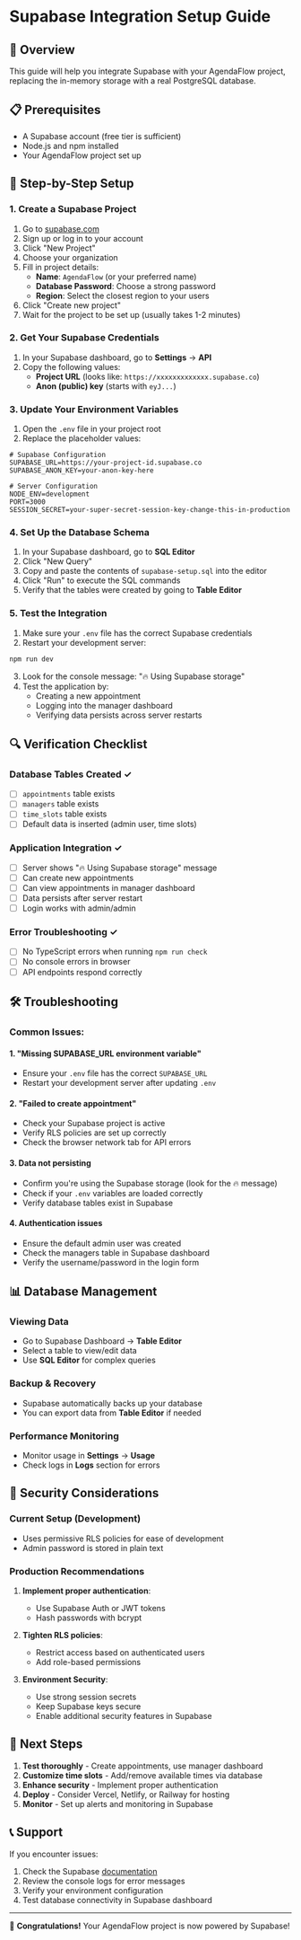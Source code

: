 # Supabase Integration Setup Guide

## 🚀 Overview
This guide will help you integrate Supabase with your AgendaFlow project, replacing the in-memory storage with a real PostgreSQL database.

## 📋 Prerequisites
- A Supabase account (free tier is sufficient)
- Node.js and npm installed
- Your AgendaFlow project set up

## 🔧 Step-by-Step Setup

### 1. Create a Supabase Project
1. Go to [supabase.com](https://supabase.com)
2. Sign up or log in to your account
3. Click "New Project"
4. Choose your organization
5. Fill in project details:
   - **Name**: `AgendaFlow` (or your preferred name)
   - **Database Password**: Choose a strong password
   - **Region**: Select the closest region to your users
6. Click "Create new project"
7. Wait for the project to be set up (usually takes 1-2 minutes)

### 2. Get Your Supabase Credentials
1. In your Supabase dashboard, go to **Settings** → **API**
2. Copy the following values:
   - **Project URL** (looks like: `https://xxxxxxxxxxxxx.supabase.co`)
   - **Anon (public) key** (starts with `eyJ...`)

### 3. Update Your Environment Variables
1. Open the `.env` file in your project root
2. Replace the placeholder values:
```env
# Supabase Configuration
SUPABASE_URL=https://your-project-id.supabase.co
SUPABASE_ANON_KEY=your-anon-key-here

# Server Configuration
NODE_ENV=development
PORT=3000
SESSION_SECRET=your-super-secret-session-key-change-this-in-production
```

### 4. Set Up the Database Schema
1. In your Supabase dashboard, go to **SQL Editor**
2. Click "New Query"
3. Copy and paste the contents of `supabase-setup.sql` into the editor
4. Click "Run" to execute the SQL commands
5. Verify that the tables were created by going to **Table Editor**

### 5. Test the Integration
1. Make sure your `.env` file has the correct Supabase credentials
2. Restart your development server:
```bash
npm run dev
```
3. Look for the console message: "🔥 Using Supabase storage"
4. Test the application by:
   - Creating a new appointment
   - Logging into the manager dashboard
   - Verifying data persists across server restarts

## 🔍 Verification Checklist

### Database Tables Created ✓
- [ ] `appointments` table exists
- [ ] `managers` table exists  
- [ ] `time_slots` table exists
- [ ] Default data is inserted (admin user, time slots)

### Application Integration ✓
- [ ] Server shows "🔥 Using Supabase storage" message
- [ ] Can create new appointments
- [ ] Can view appointments in manager dashboard
- [ ] Data persists after server restart
- [ ] Login works with admin/admin

### Error Troubleshooting ✓
- [ ] No TypeScript errors when running `npm run check`
- [ ] No console errors in browser
- [ ] API endpoints respond correctly

## 🛠️ Troubleshooting

### Common Issues:

#### 1. "Missing SUPABASE_URL environment variable"
- Ensure your `.env` file has the correct `SUPABASE_URL`
- Restart your development server after updating `.env`

#### 2. "Failed to create appointment"
- Check your Supabase project is active
- Verify RLS policies are set up correctly
- Check the browser network tab for API errors

#### 3. Data not persisting
- Confirm you're using the Supabase storage (look for the 🔥 message)
- Check if your `.env` variables are loaded correctly
- Verify database tables exist in Supabase

#### 4. Authentication issues
- Ensure the default admin user was created
- Check the managers table in Supabase dashboard
- Verify the username/password in the login form

## 📊 Database Management

### Viewing Data
- Go to Supabase Dashboard → **Table Editor**
- Select a table to view/edit data
- Use **SQL Editor** for complex queries

### Backup & Recovery
- Supabase automatically backs up your database
- You can export data from **Table Editor** if needed

### Performance Monitoring
- Monitor usage in **Settings** → **Usage**
- Check logs in **Logs** section for errors

## 🔐 Security Considerations

### Current Setup (Development)
- Uses permissive RLS policies for ease of development
- Admin password is stored in plain text

### Production Recommendations
1. **Implement proper authentication**:
   - Use Supabase Auth or JWT tokens
   - Hash passwords with bcrypt
   
2. **Tighten RLS policies**:
   - Restrict access based on authenticated users
   - Add role-based permissions

3. **Environment Security**:
   - Use strong session secrets
   - Keep Supabase keys secure
   - Enable additional security features in Supabase

## 🚀 Next Steps

1. **Test thoroughly** - Create appointments, use manager dashboard
2. **Customize time slots** - Add/remove available times via database
3. **Enhance security** - Implement proper authentication
4. **Deploy** - Consider Vercel, Netlify, or Railway for hosting
5. **Monitor** - Set up alerts and monitoring in Supabase

## 📞 Support

If you encounter issues:
1. Check the Supabase [documentation](https://supabase.com/docs)
2. Review the console logs for error messages
3. Verify your environment configuration
4. Test database connectivity in Supabase dashboard

---

🎉 **Congratulations!** Your AgendaFlow project is now powered by Supabase!